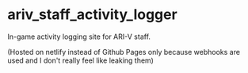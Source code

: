 # ariv_staff_activity_logger
In-game activity logging site for ARI-V staff. 

(Hosted on netlify instead of Github Pages only because webhooks are used and I don't really feel like leaking them)
